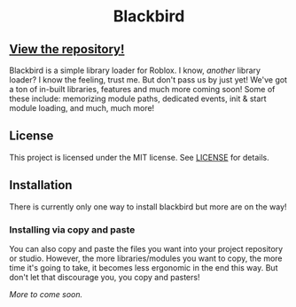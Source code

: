 <div align="center">
<h1>Blackbird</h1>
</div>

## [View the repository!](https://github.com/Midnightific/Blackbird)

Blackbird is a simple library loader for Roblox. I know, *another* library loader? I know the feeling, trust me. But don't pass us by just yet! We've got a ton of in-built libraries, features and much more coming soon! Some of these include: memorizing module paths, dedicated events, init & start module loading, and much, much more!

## License

This project is licensed under the MIT license. See [LICENSE](https://github.com/Midnightific/Blackbird/blob/master/LICENSE) for details.

## Installation

There is currently only one way to install blackbird but more are on the way!

### Installing via copy and paste
You can also copy and paste the files you want into your project repository or studio. However, the more libraries/modules you want to copy, the more time it's going to take, it becomes less ergonomic in the end this way. But don't let that discourage you, you copy and pasters!

*More to come soon.*
